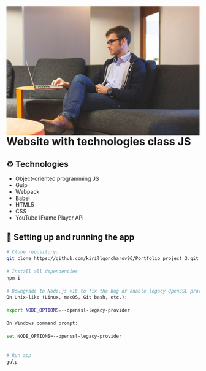 <img align="left" src="dist/assets/img/mainbg.jpg" atl="preview"/>



# Website with technologies class JS


## ⚙ Technologies
-  Object-oriented programming JS
-  Gulp
-  Webpack
-  Babel
-  HTML5
-  CSS
-  YouTube IFrame Player API

## 🔌 Setting up and running the app

```bash
# Clone repository:
git clone https://github.com/kirillgoncharov96/Portfolio_project_3.git

# Install all dependencies
npm i

# Downgrade to Node.js v16 to fix the bug or enable legacy OpenSSL provider:
On Unix-like (Linux, macOS, Git bash, etc.):

export NODE_OPTIONS=--openssl-legacy-provider

On Windows command prompt:

set NODE_OPTIONS=--openssl-legacy-provider


# Run app
gulp
```

